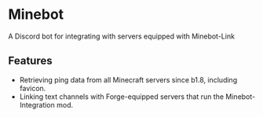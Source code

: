 # Minebot
A Discord bot for integrating with servers equipped with Minebot-Link

## Features
- Retrieving ping data from all Minecraft servers since b1.8, including favicon.
- Linking text channels with Forge-equipped servers that run the Minebot-Integration mod.
